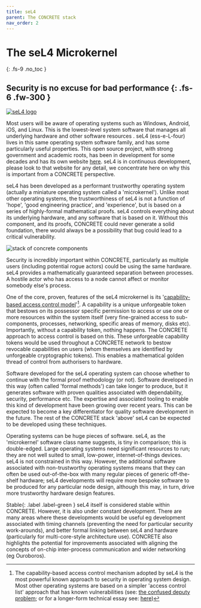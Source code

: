 ```yaml
---
title: seL4
parent: The CONCRETE stack
nav_order: 2
---
```

# The seL4 Microkernel
{: .fs-9 .no_toc }


Security is no excuse for bad performance
{: .fs-6 .fw-300 }
----

[![seL4 logo](../../../../images/current/seL4.png)](https://sel4.systems/)

Most users will be aware of operating systems such as Windows, Android, iOS, and Linux.  This is the lowest-level system software that manages all underlying hardware and other software resources . seL4 (ess-e-L-four) lives in this same operating system software family, and has some particularly useful properties. This open source project, with strong government and academic roots, has been in development for some decades and has its own website [here](https://sel4.systems/).  seL4 is in continuous development, please look to that website for any detail, we concentrate here on why this is important from a CONCRETE perspective.

seL4 has been developed as a performant trustworthy operating system (actually a miniature operating system called a 'microkernel'). Unlike most other operating systems, the trustworthiness of seL4 is not a function of 'hope', 'good engineering practice', and 'experience', but is based on a series of highly-formal mathematical proofs. seL4 controls everything about its underlying hardware, and any software that is based on it.  Without this component, and its proofs, CONCRETE could never generate a solid foundation, there would always be a possibility that bug could lead to a critical vulnerability.

![stack of concrete components](../../../../images/current/CONCRETE_stack.png)

Security is incredibly important within CONCRETE, particularly as multiple users (including potential rogue actors) could be using the same hardware. seL4 provides a mathematically guaranteed separation between processes. A hostile actor who has access to a node cannot affect or monitor somebody else's process.

One of the core, proven, features of the seL4 microkernel is its '[capability-based access control model](https://sel4.systems/About/seL4-whitepaper.pdf)'[^capability]. A capability is a unique unforgeable token that bestows on its possessor specific permission to access or use one or more resources within the system itself (very fine-grained access to sub-components, processes, networking, specific areas of memory, disks etc).  Importantly, without a capability token, nothing happens. The CONCRETE approach to access control is based on this.  These unforgeable capability tokens would be used throughout a CONCRETE network to bestow revocable capabilities on users (whom themselves are identified by unforgeable cryptographic tokens).  This enables a mathematical golden thread of control from authorisers to hardware. 

Software developed for the seL4 operating system can choose whether to continue with the formal proof methodology (or not).  Software developed in this way (often called 'formal methods') can take longer to produce, but it generates software with proven qualities associated with dependability, security, performance etc.  The expertise and associated tooling to enable this kind of development have been growing over recent years. This can be expected to become a key differentiator for quality software development in the future. The rest of the CONCRETE stack 'above' seL4 can be expected to be developed using these techniques.

[^capability]:
    The capability-based access control mechanism adopted by seL4 is the most powerful known approach to security in operating system design.  Most other operating systems are based on a simpler 'access control list' approach that has known vulnerabilities (see: [the confused deputy problem](https://en.wikipedia.org/wiki/Confused_deputy_problem); or for a longer-form technical essay see: [here](http://habitatchronicles.com/2017/05/what-are-capabilities/)) 

Operating systems can be huge pieces of software.  seL4, as the 'microkernel' software class name suggests, is tiny in comparison; this is double-edged.  Large operating systems need significant resources to run; they are not well suited to small, low-power, internet-of-things devices.  seL4 is not constrained in this way.  However, the additional software associated with non-trustworthy operating systems means that they can often be used out-of-the-box with many regular pieces of generic off-the-shelf hardware; seL4 developments will require more bespoke software to be produced for any particular node design, although this may, in turn, drive more trustworthy hardware design features.


<span>Stable</span>{: .label .label-green } seL4 itself is considered stable within CONCRETE.  However, it is also under constant development.  There are many areas where these developments would be useful eg development associated with timing channels (preventing the need for particular security work-arounds), and better formal linking between seL4 and hardware (particularly for multi-core-style architecture use).  CONCRETE also highlights the potential for improvements associated with aligning the concepts of on-chip inter-process communication and wider networking (eg Ouroboros). 


